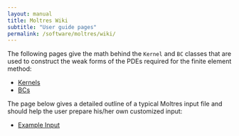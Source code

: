 ```yaml
---
layout: manual
title: Moltres Wiki
subtitle: "User guide pages"
permalink: /software/moltres/wiki/
---
```


The following pages give the math behind the `Kernel` and `BC` classes that are
used to construct the weak forms of the PDEs required for the finite element
method:

- [Kernels](./kernels/)
- [BCs](./bcs/)

The page below gives a detailed outline of a typical Moltres input file and
should help the user prepare his/her own customized input:

- [Example Input](./input_example/)
